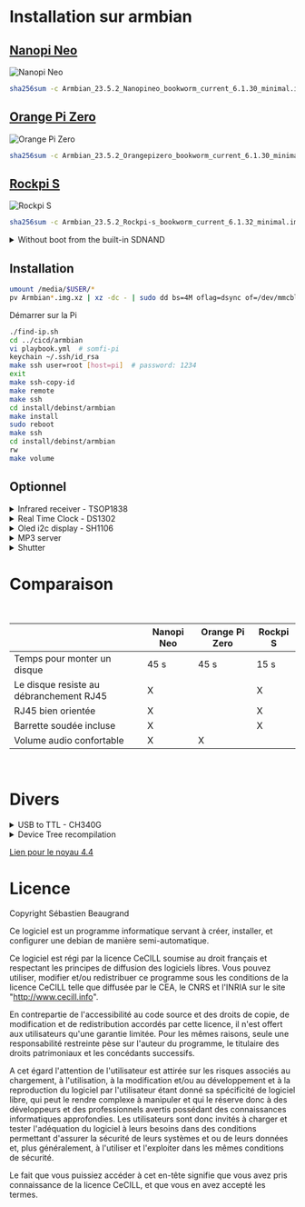 # Installation sur armbian
## [Nanopi Neo](https://www.armbian.com/nanopi-neo/)
![Nanopi Neo](https://www.armbian.com/wp-content/uploads/2018/02/nanopineo-300x169.png)
```sh
sha256sum -c Armbian_23.5.2_Nanopineo_bookworm_current_6.1.30_minimal.img.xz.sha
```

## [Orange Pi Zero](https://www.armbian.com/orange-pi-zero/)
![Orange Pi Zero](https://www.armbian.com/wp-content/uploads/2018/02/orangepizero-300x169.png)
```sh
sha256sum -c Armbian_23.5.2_Orangepizero_bookworm_current_6.1.30_minimal.img.xz.sha
```

## [Rockpi S](https://www.armbian.com/rockpi-s/)
![Rockpi S](https://www.armbian.com/wp-content/uploads/2019/11/rockpi-s-300x169.png)
```sh
sha256sum -c Armbian_23.5.2_Rockpi-s_bookworm_current_6.1.32_minimal.img.xz.sha
```

<details>
  <summary>Without boot from the built-in SDNAND</summary>

  ```sh
  df .  # 6,7G needed
  git clone -b v22.08 https://github.com/armbian/build.git armbian-build
  cd armbian-build
  sed -i 's/^IDBLOADER_BLOB/#IDBLOADER_BLOB/' config/sources/families/rockpis.conf
  touch .ignore_changes
  sudo rm ./cache/sources/u-boot/*/idbloader.bin
  sudo apt install debootstrap
  sudo modprobe loop
  systemd-run -p CPUQuota=$((`nproc`*50))% --scope bash -c './compile.sh BOARD=rockpi-s BRANCH=edge BUILD_MINIMAL=yes BUILD_DESKTOP=no KERNEL_ONLY=no KERNEL_CONFIGURE=no CLEAN_LEVEL=, RELEASE=bullseye SKIP_EXTERNAL_TOOLCHAINS=yes EXTRAWIFI=no'
  cd output/images
  ls -l Armbian_22.08.2_Rockpi-s_bullseye_edge_5.19.17_minimal.img
  pv Armbian*.img | sudo dd bs=4M oflag=dsync of=/dev/mmcblk0
  ```
</details>

## Installation
```sh
umount /media/$USER/*
pv Armbian*.img.xz | xz -dc - | sudo dd bs=4M oflag=dsync of=/dev/mmcblk0
```
Démarrer sur la Pi
```sh
./find-ip.sh
cd ../cicd/armbian
vi playbook.yml  # somfi-pi
keychain ~/.ssh/id_rsa
make ssh user=root [host=pi]  # password: 1234
exit
make ssh-copy-id
make remote
make ssh
cd install/debinst/armbian
make install
sudo reboot
make ssh
cd install/debinst/armbian
rw
make volume
```

## Optionnel

<details>
  <summary>Infrared receiver - TSOP1838</summary>

  ```
   3v3                     Pin 7          GND   --> Pi pins
    |                        |             |
    |                        \             |
    |                        / 1k          |
    |                        \             |
    |          47k           |             |
    |---------/\/\/\---------+             |
    |                        |             |
    O                        O             O    --> 1838 pins
    |          100k          |     NPN     |
    |---------/\/\/\---------+-----\_/-----|
    |                               |      |
  ```
  ```
  make lirc
  sudo reboot
  # Tests:
  mode2 -d /dev/lirc0 -H default
  sudo ir-keytable -p nec -t
  ```
</details>

<details>
  <summary>Real Time Clock - DS1302</summary>

  ```sh
  make rtc
  ```
</details>

<details>
  <summary>Oled i2c display - SH1106</summary>

  ```sh
  make oled
  make oscreensaver
  ```
</details>

<details>
  <summary>MP3 server</summary>

  ```sh
  make mp3server
  ```
</details>

<details>
  <summary>Shutter</summary>

  ```sh
  make shutter
  ```
</details>

# Comparaison
<br/>

|                                       |Nanopi Neo|Orange Pi Zero|Rockpi S|
|---------------------------------------|----------|--------------|--------|
|Temps pour monter un disque            |45 s      |45 s          |15 s    |
|Le disque resiste au débranchement RJ45|X         |              |X       |
|RJ45 bien orientée                     |X         |              |X       |
|Barrette soudée incluse                |X         |              |X       |
|Volume audio confortable               |X         |X             |        |

<br/>

# Divers

<details>
  <summary>USB to TTL - CH340G</summary>

  ```
  Module           5V  2
   5V _            5V  4
  VCC _            GND 6
  3V3 _|     _____ TX  8
   TX _____ /_____ RX  10
   RX _____/           12
  GND ____________ GND 14
  ```
  Command for RockpiS : `sudo screen /dev/ttyUSB0 1500000`
</details>

<details>
  <summary>Device Tree recompilation</summary>

  ```sh
  git clone https://github.com/armbian/build.git armbian-build
  cd armbian-build
  ./compile.sh  BOARD=rockpi-s BRANCH=current KERNEL_ONLY=yes KERNEL_CONFIGURE=no
  export user=xxx
  export host=xxx
  scp output/debs/linux-image-current-rockchip64_21.02.0-trunk_arm64.deb $user@$host:/home/$user/
  scp output/debs/linux-dtb-current-rockchip64_21.02.0-trunk_arm64.deb $user@$host:/home/$user/
  ssh $user@$host
  sudo dpkg -i linux-image-current-rockchip64_21.02.0-trunk_arm64.deb
  sudo dpkg -i linux-dtb-current-rockchip64_21.02.0-trunk_arm64.deb
  sudo reboot
  ```
</details>

[Lien pour le noyau 4.4](kernel_4.4.md)

# Licence

Copyright Sébastien Beaugrand

Ce logiciel est un programme informatique servant à créer, installer, et
configurer une debian de manière semi-automatique.

Ce logiciel est régi par la licence CeCILL soumise au droit français et
respectant les principes de diffusion des logiciels libres. Vous pouvez
utiliser, modifier et/ou redistribuer ce programme sous les conditions
de la licence CeCILL telle que diffusée par le CEA, le CNRS et l'INRIA
sur le site "http://www.cecill.info".

En contrepartie de l'accessibilité au code source et des droits de copie,
de modification et de redistribution accordés par cette licence, il n'est
offert aux utilisateurs qu'une garantie limitée.  Pour les mêmes raisons,
seule une responsabilité restreinte pèse sur l'auteur du programme,  le
titulaire des droits patrimoniaux et les concédants successifs.

A cet égard  l'attention de l'utilisateur est attirée sur les risques
associés au chargement,  à l'utilisation,  à la modification et/ou au
développement et à la reproduction du logiciel par l'utilisateur étant
donné sa spécificité de logiciel libre, qui peut le rendre complexe à
manipuler et qui le réserve donc à des développeurs et des professionnels
avertis possédant  des  connaissances  informatiques approfondies.  Les
utilisateurs sont donc invités à charger  et  tester  l'adéquation  du
logiciel à leurs besoins dans des conditions permettant d'assurer la
sécurité de leurs systèmes et ou de leurs données et, plus généralement,
à l'utiliser et l'exploiter dans les mêmes conditions de sécurité.

Le fait que vous puissiez accéder à cet en-tête signifie que vous avez
pris connaissance de la licence CeCILL, et que vous en avez accepté les
termes.
